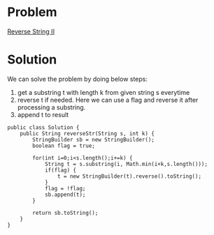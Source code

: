 # Problem
[Reverse String II](https://leetcode.com/problems/reverse-string-ii/)

# Solution
We can solve the problem by doing below steps: 
1. get a substring t with length k from given string s everytime
2. reverse t if needed. Here we can use a flag and reverse it after processing a substring.
3. append t to result

```
public class Solution {
    public String reverseStr(String s, int k) {
        StringBuilder sb = new StringBuilder();
        boolean flag = true;
        
        for(int i=0;i<s.length();i+=k) {
            String t = s.substring(i, Math.min(i+k,s.length()));
            if(flag) {
                t = new StringBuilder(t).reverse().toString();
            }
            flag = !flag;
            sb.append(t);
        }
        
        return sb.toString();
    }
}
```
